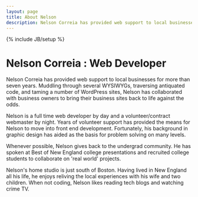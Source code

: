 ```yaml
---
layout: page
title: About Nelson
description: Nelson Correia has provided web support to local businesses for more than seven years.
---
```

{% include JB/setup %}

<main class="flex-container" itemscope itemtype="http://schema.org/AboutPage">
<h1 class="flex-item">
	Nelson Correia : Web Developer
</h1>
<p class="flex-item">
	Nelson Correia has provided web support to local businesses for more than seven years. Muddling through several WYSIWYGs, traversing antiquated code, and taming a number of WordPress sites, Nelson has collaborated with business owners to bring their business sites back to life against the odds. 
</p>
<p class="flex-item">
	Nelson is a full time web developer by day and a volunteer/contract webmaster by night.	Years of volunteer support has provided the means for Nelson to move into front end development. Fortunately, his background in graphic design has aided as the basis for problem solving on many levels.
</p>
<p class="flex-item">
	Whenever possible, Nelson gives back to the undergrad community. He has spoken at Best of New England college presentations and recruited college students to collaborate on 'real world' projects.
</p>
<p class="flex-item">
	Nelson's home studio is just south of Boston. Having lived in New England all his life, he enjoys reliving the local experiences with his wife and two children. When not coding, Nelson likes reading tech blogs and watching crime TV.
</p>
</main>